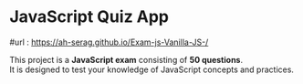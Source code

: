 ﻿# JavaScript Quiz App
#url : https://ah-serag.github.io/Exam-js-Vanilla-JS-/

This project is a **JavaScript exam** consisting of **50 questions**.  
It is designed to test your knowledge of JavaScript concepts and practices.
